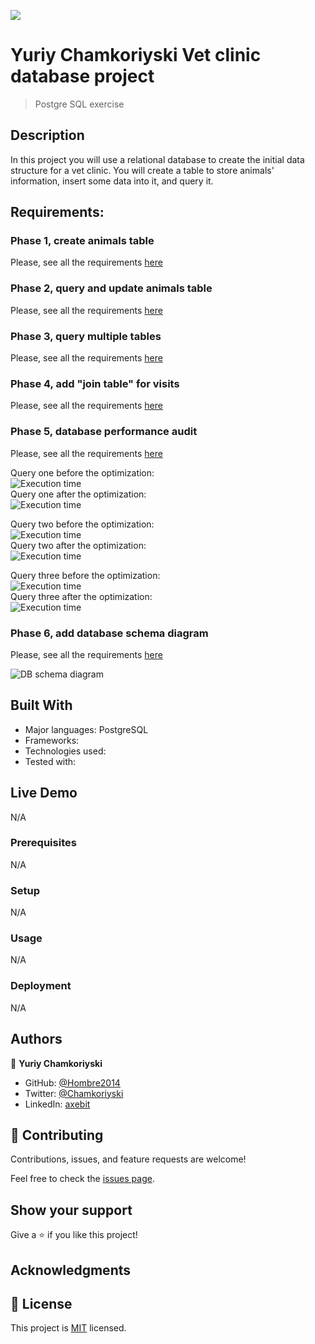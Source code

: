 ![](https://img.shields.io/badge/Microverse-blueviolet)

# Yuriy Chamkoriyski Vet clinic database project

> Postgre SQL exercise

## Description

In this project you will use a relational database to create the initial data structure for a vet clinic. You will create a table to store animals' information, insert some data into it, and query it.

## Requirements:

### Phase 1, create animals table
Please, see all the requirements [here](https://github.com/microverseinc/curriculum-databases/blob/main/db-structure/vet_clinic_create_tables.md)

### Phase 2, query and update animals table
Please, see all the requirements [here](https://github.com/microverseinc/curriculum-databases/blob/main/db-structure/vet_clinic_query_update_tables.md)

### Phase 3, query multiple tables
Please, see all the requirements [here](https://github.com/microverseinc/curriculum-databases/blob/main/db-structure/vet_clinic_query_multiple_tables.md)

### Phase 4, add "join table" for visits
Please, see all the requirements [here](https://github.com/microverseinc/curriculum-databases/blob/main/db-structure/vet_clinic_join_table.md)

### Phase 5, database performance audit
Please, see all the requirements [here](https://github.com/microverseinc/curriculum-databases/blob/main/db-structure/vet_clinic_performance_audit.md)

Query one before the optimization:</br>
![Execution time](images/EA_1.JPG)
</br>Query one after the optimization:</br>
![Execution time](images/EA_1_opt.JPG)

Query two before the optimization:</br>
![Execution time](images/EA_2.JPG)
</br>Query two after the optimization:</br>
![Execution time](images/EA_2_opt.JPG)

Query three before the optimization:</br>
![Execution time](images/EA_3.JPG)
</br>Query three after the optimization:</br>
![Execution time](images/EA_3_opt.JPG)

### Phase 6, add database schema diagram
Please, see all the requirements [here](https://github.com/microverseinc/curriculum-databases/blob/main/db-structure/vet_clinic_diagram.md)

![DB schema diagram](images/vet_clinic.drawio.png)

## Built With

- Major languages: PostgreSQL
- Frameworks: 
- Technologies used: 
- Tested with: 

## Live Demo

N/A

### Prerequisites

N/A

### Setup

N/A

### Usage

N/A

### Deployment

N/A

## Authors

👤 **Yuriy Chamkoriyski**

- GitHub: [@Hombre2014](https://github.com/Hombre2014)
- Twitter: [@Chamkoriyski](https://twitter.com/Chamkoriyski)
- LinkedIn: [axebit](https://linkedin.com/in/axebit)

## 🤝 Contributing

Contributions, issues, and feature requests are welcome!

Feel free to check the [issues page](https://github.com/Hombre2014/vet_clinic/issues).

## Show your support

Give a ⭐️ if you like this project!

## Acknowledgments


## 📝 License

This project is [MIT](./license.md) licensed.
